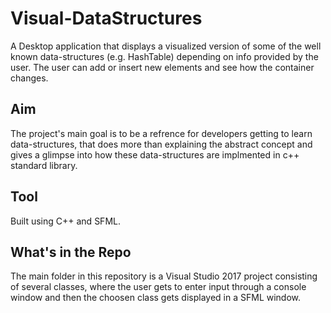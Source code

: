 # Visual-DataStructures
A Desktop application that displays a visualized version of some of the well known data-structures (e.g. HashTable) depending on info provided by the user. The user can add or insert new elements and see how the container changes.

## Aim
The project's main goal is to be a refrence for developers getting to learn data-structures, that does more than explaining the abstract concept and gives a glimpse into how these data-structures are implmented in c++ standard library.

## Tool
Built using C++ and SFML.

## What's in the Repo
The main folder in this repository is a Visual Studio 2017 project consisting of several classes, where the user gets to enter input through a console window and then the choosen class gets displayed in a SFML window.

